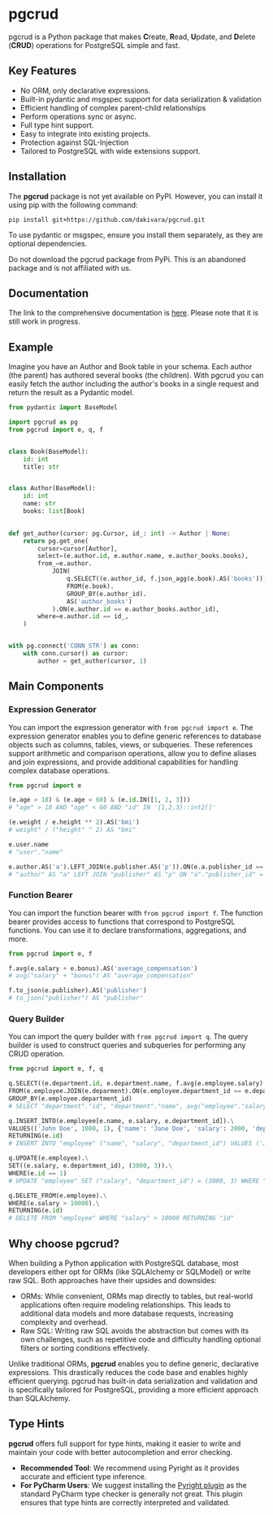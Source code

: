 # pgcrud

pgcrud is a Python package that makes **C**reate, **R**ead, **U**pdate, and **D**elete (**CRUD**) operations for PostgreSQL simple and fast. 

## Key Features

- No ORM, only declarative expressions.
- Built-in pydantic and msgspec support for data serialization & validation
- Efficient handling of complex parent-child relationships 
- Perform operations sync or async.
- Full type hint support.
- Easy to integrate into existing projects.
- Protection against SQL-Injection
- Tailored to PostgreSQL with wide extensions support.


## Installation

The **pgcrud** package is not yet available on PyPI. However, you can install it using pip with the following command:

```
pip install git+https://github.com/dakivara/pgcrud.git
```

To use pydantic or msgspec, ensure you install them separately, as they are optional dependencies.

Do not download the pgcrud package from PyPi. This is an abandoned package and is not affiliated with us.

## Documentation

The link to the comprehensive documentation is [here](https://pgcrud.com/). Please note that it is still work in progress.

## Example

Imagine you have an Author and Book table in your schema. Each author (the parent) has authored several books (the children). 
With pgcrud you can easily fetch the author including the author's books in a single request and return the result as a Pydantic model.

```python
from pydantic import BaseModel

import pgcrud as pg
from pgcrud import e, q, f


class Book(BaseModel):
    id: int
    title: str


class Author(BaseModel):
    id: int                  
    name: str             
    books: list[Book]

    
def get_author(cursor: pg.Cursor, id_: int) -> Author | None:
    return pg.get_one(
        cursor=cursor[Author],
        select=(e.author.id, e.author.name, e.author_books.books),   
        from_=e.author.
            JOIN(
                q.SELECT((e.author_id, f.json_agg(e.book).AS('books'))).
                FROM(e.book).
                GROUP_BY(e.author_id).
                AS('author_books')
            ).ON(e.author.id == e.author_books.author_id),
        where=e.author.id == id_,
    )


with pg.connect('CONN_STR') as conn:
    with conn.cursor() as cursor:
        author = get_author(cursor, 1)
```

## Main Components

### Expression Generator

You can import the expression generator with `from pgcrud import e`. The expression generator enables you to define generic references to database objects 
such as columns, tables, views, or subqueries. These references support arithmetic and comparison operations, allow you to define aliases and join 
expressions, and provide additional capabilities for handling complex database operations.

```python
from pgcrud import e

(e.age > 18) & (e.age < 60) & (e.id.IN([1, 2, 3]))
# "age" > 18 AND "age" < 60 AND "id" IN '{1,2,3}::int2[]'

(e.weight / e.height ** 2).AS('bmi')
# weight" / ("height" ^ 2) AS "bmi"

e.user.name
# "user"."name"

e.author.AS('a').LEFT_JOIN(e.publisher.AS('p')).ON(e.a.publisher_id == e.p.id)
# "author" AS "a" LEFT JOIN "publisher" AS "p" ON "a"."publisher_id" = "p"."id"
```


### Function Bearer

You can import the function bearer with `from pgcrud import f`. The function bearer provides access to functions that 
correspond to PostgreSQL functions. You can use it to declare transformations, aggregations, and more.

```python
from pgcrud import e, f

f.avg(e.salary + e.bonus).AS('average_compensation')
# avg("salary" + "bonus") AS "average_compensation"

f.to_json(e.publisher).AS('publisher')
# to_json("publisher") AS "publisher"
```

### Query Builder

You can import the query builder with `from pgcrud import q`. The query builder is used to construct queries and subqueries for performing any CRUD operation.

```python
from pgcrud import e, f, q

q.SELECT((e.department.id, e.department.name, f.avg(e.employee.salary).AS('avg_salary'))).\
FROM(e.employee.JOIN(e.deparment).ON(e.employee.department_id == e.departement.id)).\
GROUP_BY(e.employee.department_id)
# SELECT "department"."id", "department"."name", avg("employee"."salary") AS "avg_salary" FROM "employee" JOIN "deparment" ON "employee"."department_id" = "departement"."id" GROUP BY "employee"."department_id"

q.INSERT_INTO(e.employee[e.name, e.salary, e.department_id]).\
VALUES(('John Doe', 1000, 1), {'name': 'Jane Doe', 'salary': 2000, 'department_id': 2}).\
RETURNING(e.id)
# INSERT INTO "employee" ("name", "salary", "department_id") VALUES ('John Doe', 1000, 1), ('Jane Doe', 2000, 2) RETURNING "id"

q.UPDATE(e.employee).\
SET((e.salary, e.department_id), (3000, 3)).\
WHERE(e.id == 1)
# UPDATE "employee" SET ("salary", "department_id") = (3000, 3) WHERE "id" = 1

q.DELETE_FROM(e.employee).\
WHERE(e.salary > 10000).\
RETURNING(e.id)
# DELETE FROM "employee" WHERE "salary" > 10000 RETURNING "id"
```

## Why choose pgcrud?

When building a Python application with PostgreSQL database, most developers either opt for ORMs (like SQLAlchemy or SQLModel) or write 
raw SQL. Both approaches have their upsides and downsides:

- ORMs: While convenient, ORMs map directly to tables, but real-world applications often require modeling relationships. This leads to additional data models and more database requests, increasing complexity and overhead.
- Raw SQL: Writing raw SQL avoids the abstraction but comes with its own challenges, such as repetitive code and difficulty handling optional filters or sorting conditions effectively.

Unlike traditional ORMs, **pgcrud** enables you to define generic, declarative expressions. This drastically 
reduces the code base and enables highly efficient querying. pgcrud has built-in data serialization and validation and is specifically tailored for 
PostgreSQL, providing a more efficient approach than SQLAlchemy.


## Type Hints
**pgcrud** offers full support for type hints, making it easier to write and maintain your code with better autocompletion and error checking.

- **Recommended Tool**: We recommend using Pyright as it provides accurate and efficient type inference.
- **For PyCharm Users**: We suggest installing the [Pyright plugin](https://github.com/InSyncWithFoo/pyright-for-pycharm) as the standard PyCharm type checker is generally not great. This plugin ensures that type hints are correctly interpreted and validated.
